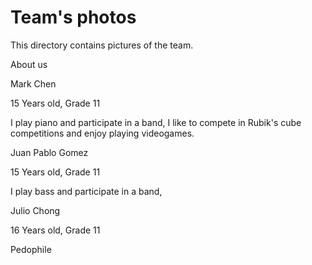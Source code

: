 Team's photos
====

This directory contains pictures of the team.

About us


Mark Chen

15 Years old, Grade 11

I play piano and participate in a band, I like to compete in Rubik's cube competitions and enjoy playing videogames.


Juan Pablo Gomez

15 Years old, Grade 11

I play bass and participate in a band, 


Julio Chong

16 Years old, Grade 11

Pedophile
